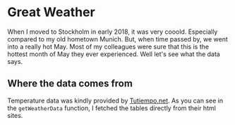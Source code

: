 # Great Weather
When I moved to Stockholm in early 2018, it was very cooold. Especially compared to my old hometown Munich. But, when time passed by, we went into a really hot May. Most of my colleagues were sure that this is the hottest month of May they ever experienced. Well let's see what the data says.

## Where the data comes from
Temperature data was kindly provided by [Tutiempo.net](https://www.tutiempo.net). As you can see in the `getWeatherData` function, I fetched the tables directly from their html sites.